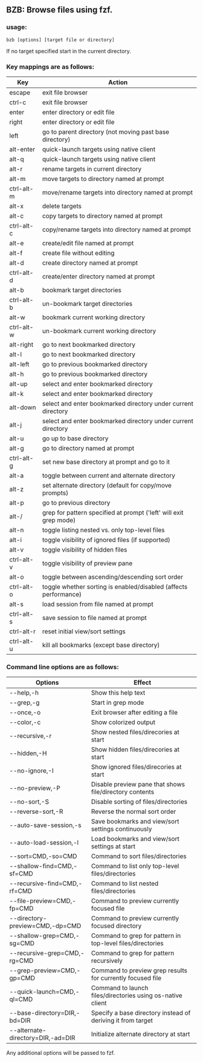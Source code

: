 
## BZB: Browse files using fzf.
 

### usage:

```
bzb [options] [target file or directory]
```

If no target specified start in the current directory.


### Key mappings are as follows:

Key         | Action
------------|------------------------------------------------------------------
escape      | exit file browser
ctrl-c      | exit file browser
enter       | enter directory or edit file
right       | enter directory or edit file
left        | go to parent directory (not moving past base directory)
alt-enter   | quick-launch targets using native client
alt-q       | quick-launch targets using native client
alt-r       | rename targets in current directory
alt-m       | move targets to directory named at prompt
ctrl-alt-m  | move/rename targets into directory named at prompt
alt-x       | delete targets
alt-c       | copy targets to directory named at prompt
ctrl-alt-c  | copy/rename targets into directory named at prompt
alt-e       | create/edit file named at prompt
alt-f       | create file without editing
alt-d       | create directory named at prompt
ctrl-alt-d  | create/enter directory named at prompt
alt-b       | bookmark target directories
ctrl-alt-b  | un-bookmark target directories
alt-w       | bookmark current working directory
ctrl-alt-w  | un-bookmark current working directory
alt-right   | go to next bookmarked directory
alt-l       | go to next bookmarked directory
alt-left    | go to previous bookmarked directory
alt-h       | go to previous bookmarked directory
alt-up      | select and enter bookmarked directory
alt-k       | select and enter bookmarked directory
alt-down    | select and enter bookmarked directory under current directory
alt-j       | select and enter bookmarked directory under current directory
alt-u       | go up to base directory
alt-g       | go to directory named at prompt
ctrl-alt-g  | set new base directory at prompt and go to it
alt-a       | toggle between current and alternate directory
alt-z       | set alternate directory (default for copy/move prompts)
alt-p       | go to previous directory
alt-/       | grep for pattern specified at prompt ('left' will exit grep mode)
alt-n       | toggle listing nested vs. only top-level files
alt-i       | toggle visibility of ignored files (if supported)
alt-v       | toggle visibility of hidden files
ctrl-alt-v  | toggle visibility of preview pane
alt-o       | toggle between ascending/descending sort order
ctrl-alt-o  | toggle whether sorting is enabled/disabled (affects performance)
alt-s       | load session from file named at prompt
ctrl-alt-s  | save session to file named at prompt
ctrl-alt-r  | reset initial view/sort settings
ctrl-alt-u  | kill all bookmarks (except base directory)


### Command line options are as follows:

Options                            | Effect
-----------------------------------|-------------------------------------------
--help,-h                          | Show this help text
--grep,-g                          | Start in grep mode
--once,-o                          | Exit browser after editing a file
--color,-c                         | Show colorized output
--recursive,-r                     | Show nested files/direcories at start
--hidden,-H                        | Show hidden files/direcories at start
--no-ignore,-I                     | Show ignored files/direcories at start
--no-preview,-P                    | Disable preview pane that shows file/directory contents
--no-sort,-S                       | Disable sorting of files/directories
--reverse-sort,-R                  | Reverse the normal sort order
--auto-save-session,-s             | Save bookmarks and view/sort settings continuously
--auto-load-session,-l             | Load bookmarks and view/sort settings at start
--sort=CMD,-so=CMD                 | Command to sort files/directories
--shallow-find=CMD,-sf=CMD         | Command to list only top-level files/directories
--recursive-find=CMD,-rf=CMD       | Command to list nested files/directories
--file-preview=CMD,-fp=CMD         | Command to preview currently focused file
--directory-preview=CMD,-dp=CMD    | Command to preview currently focused directory
--shallow-grep=CMD,-sg=CMD         | Command to grep for pattern in top-level files/directories
--recursive-grep=CMD,-rg=CMD       | Command to grep for pattern recursively
--grep-preview=CMD,-gp=CMD         | Command to preview grep results for currently focused file
--quick-launch=CMD,-ql=CMD         | Command to launch files/directories using os-native client
--base-directory=DIR,-bd=DIR       | Specify a base directory instead of deriving it from target
--alternate-directory=DIR,-ad=DIR  | Initialize alternate directory at start

Any additional options will be passed to fzf.
